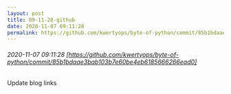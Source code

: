 ```yaml
---
layout: post
title: 09-11-28-github
date: 2020-11-07 09:11:28
permalink: https://github.com/kwertyops/byte-of-python/commit/85b1bdaae3bab103b7e60be4eb6185666266ead0
---
```


###### 2020-11-07 09:11:28 [https://github.com/kwertyops/byte-of-python/commit/85b1bdaae3bab103b7e60be4eb6185666266ead0]
Update blog links
